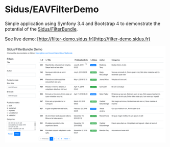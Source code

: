 Sidus/EAVFilterDemo
===================

Simple application using Symfony 3.4 and Bootstrap 4 to demonstrate the potential of the
[Sidus/FilterBundle](https://github.com/VincentChalnot/SidusFilterBundle).

See live demo: [http://filter-demo.sidus.fr](http://filter-demo.sidus.fr)

![Demo screenshot](app/Resources/documentation/demo.png)
